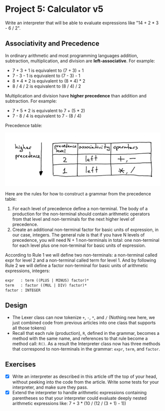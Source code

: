 # Project 5: Calculator v5

Write an interpreter that will be able to evaluate expressions like "14 + 2 * 3 - 6 / 2".

## Associativity and Precedence

In ordinary arithmetic and most programming languages addition, subtraction, multiplication, and division are **left-associative**. For example:

- 7 + 3 + 1 is equivalent to (7 + 3) + 1
- 7 - 3 - 1 is equivalent to (7 - 3) - 1
- 8 * 4 * 2 is equivalent to (8 * 4) * 2
- 8 / 4 / 2 is equivalent to (8 / 4) / 2

Multiplication and division have **higher precedence** than addition and subtraction. For example:

- 7 + 5 * 2 is equivalent to 7 + (5 * 2)
- 7 - 8 / 4 is equivalent to 7 - (8 / 4)

Precedence table:

![Precedence Table](Precedence_Table.png)

Here are the rules for how to construct a grammar from the precedence table:

1. For each level of precedence define a non-terminal. The body of a production for the non-terminal should contain arithmetic operators from that level and non-terminals for the next higher level of precedence.
2. Create an additional non-terminal factor for basic units of expression, in our case, integers. The general rule is that if you have N levels of precedence, you will need N + 1 non-terminals in total: one non-terminal for each level plus one non-terminal for basic units of expression.

According to Rule 1 we will define two non-terminals: a non-terminal called expr for level 2 and a non-terminal called term for level 1. And by following Rule 2 we will define a factor non-terminal for basic units of arithmetic expressions, integers:

```
expr   : term ((PLUS | MINUS) factor)*
term   : factor ((MUL | DIV) factor)*
factor : INTEGER
```

## Design

- The Lexer class can now tokenize `+`, `-`, `*`, and `/` (Nothing new here, we just combined code from previous articles into one class that supports all those tokens)
- Recall that each rule (production), `R`, defined in the grammar, becomes a method with the same name, and references to that rule become a method call: `R()`. As a result the Interpreter class now has three methods that correspond to non-terminals in the grammar: `expr`, `term`, and `factor`.

## Exercises

- [x] Write an interpreter as described in this article off the top of your head, without peeking into the code from the article. Write some tests for your interpreter, and make sure they pass.
- [x] Extend the interpreter to handle arithmetic expressions containing parentheses so that your interpreter could evaluate deeply nested arithmetic expressions like: 7 + 3 * (10 / (12 / (3 + 1) - 1))
